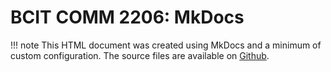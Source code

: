 # BCIT COMM 2206: MkDocs

!!! note 
    This HTML document was created using MkDocs and a minimum of custom configuration. The source files are available on [Github](https://github.com/erilot/2206-mkdocs/).
